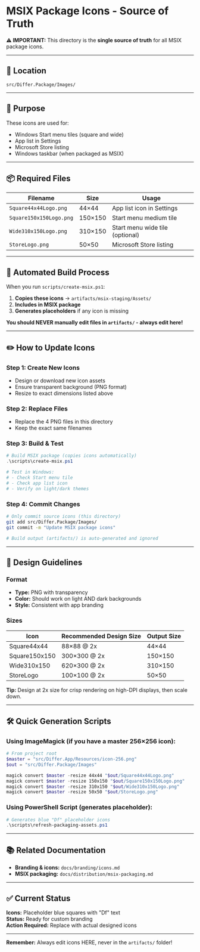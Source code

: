 # MSIX Package Icons - Source of Truth

**⚠️ IMPORTANT:** This directory is the **single source of truth** for all MSIX package icons.

---

## 📍 Location
`src/Differ.Package/Images/`

---

## 🎯 Purpose

These icons are used for:
- Windows Start menu tiles (square and wide)
- App list in Settings
- Microsoft Store listing
- Windows taskbar (when packaged as MSIX)

---

## 📦 Required Files

| Filename | Size | Usage |
|----------|------|-------|
| `Square44x44Logo.png` | 44×44 | App list icon in Settings |
| `Square150x150Logo.png` | 150×150 | Start menu medium tile |
| `Wide310x150Logo.png` | 310×150 | Start menu wide tile (optional) |
| `StoreLogo.png` | 50×50 | Microsoft Store listing |

---

## 🔄 Automated Build Process

When you run `scripts/create-msix.ps1`:

1. **Copies these icons** → `artifacts/msix-staging/Assets/`
2. **Includes in MSIX package**
3. **Generates placeholders** if any icon is missing

**You should NEVER manually edit files in `artifacts/` - always edit here!**

---

## ✏️ How to Update Icons

### Step 1: Create New Icons
- Design or download new icon assets
- Ensure transparent background (PNG format)
- Resize to exact dimensions listed above

### Step 2: Replace Files
- Replace the 4 PNG files in this directory
- Keep the exact same filenames

### Step 3: Build & Test
```powershell
# Build MSIX package (copies icons automatically)
.\scripts\create-msix.ps1

# Test in Windows:
# - Check Start menu tile
# - Check app list icon
# - Verify on light/dark themes
```

### Step 4: Commit Changes
```bash
# Only commit source icons (this directory)
git add src/Differ.Package/Images/
git commit -m "Update MSIX package icons"

# Build output (artifacts/) is auto-generated and ignored
```

---

## 🎨 Design Guidelines

### Format
- **Type:** PNG with transparency
- **Color:** Should work on light AND dark backgrounds
- **Style:** Consistent with app branding

### Sizes
| Icon | Recommended Design Size | Output Size |
|------|------------------------|-------------|
| Square44x44 | 88×88 @ 2x | 44×44 |
| Square150x150 | 300×300 @ 2x | 150×150 |
| Wide310x150 | 620×300 @ 2x | 310×150 |
| StoreLogo | 100×100 @ 2x | 50×50 |

**Tip:** Design at 2x size for crisp rendering on high-DPI displays, then scale down.

---

## 🛠️ Quick Generation Scripts

### Using ImageMagick (if you have a master 256×256 icon):
```powershell
# From project root
$master = "src/Differ.App/Resources/icon-256.png"
$out = "src/Differ.Package/Images"

magick convert $master -resize 44x44 "$out/Square44x44Logo.png"
magick convert $master -resize 150x150 "$out/Square150x150Logo.png"
magick convert $master -resize 310x150 "$out/Wide310x150Logo.png"
magick convert $master -resize 50x50 "$out/StoreLogo.png"
```

### Using PowerShell Script (generates placeholder):
```powershell
# Generates blue "Df" placeholder icons
.\scripts\refresh-packaging-assets.ps1
```

---

## 📚 Related Documentation

- **Branding & icons:** `docs/branding/icons.md`
- **MSIX packaging:** `docs/distribution/msix-packaging.md`

---

## ✅ Current Status

**Icons:** Placeholder blue squares with "Df" text  
**Status:** Ready for custom branding  
**Action Required:** Replace with actual designed icons

---

**Remember:** Always edit icons HERE, never in the `artifacts/` folder!
